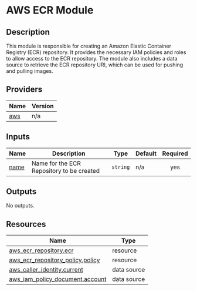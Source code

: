 <!-- BEGIN_TF_DOCS -->
# AWS ECR Module

## Description

This module is responsible for creating an Amazon Elastic Container Registry (ECR)
repository. It provides the necessary IAM policies and roles to allow access to the
ECR repository. The module also includes a data source to retrieve the ECR repository
URI, which can be used for pushing and pulling images.

## Providers

| Name | Version |
|------|---------|
| <a name="provider_aws"></a> [aws](#provider\_aws) | n/a |

## Inputs

| Name | Description | Type | Default | Required |
|------|-------------|------|---------|:--------:|
| <a name="input_name"></a> [name](#input\_name) | Name for the ECR Repository to be created | `string` | n/a | yes |

## Outputs

No outputs.

## Resources

| Name | Type |
|------|------|
| [aws_ecr_repository.ecr](https://registry.terraform.io/providers/hashicorp/aws/latest/docs/resources/ecr_repository) | resource |
| [aws_ecr_repository_policy.policy](https://registry.terraform.io/providers/hashicorp/aws/latest/docs/resources/ecr_repository_policy) | resource |
| [aws_caller_identity.current](https://registry.terraform.io/providers/hashicorp/aws/latest/docs/data-sources/caller_identity) | data source |
| [aws_iam_policy_document.account](https://registry.terraform.io/providers/hashicorp/aws/latest/docs/data-sources/iam_policy_document) | data source |
<!-- END_TF_DOCS -->
